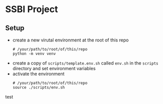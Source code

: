 # SSBI Project

## Setup
- create a new virutal environment at the root of this repo
  ```shell
  # /your/path/to/root/of/this/repo
  python -m venv venv
  ```
- create a copy of `scripts/template.env.sh` called `env.sh` in the `scripts` directory and set environment variables
- activate the environment
  ```shell
  # /your/path/to/root/of/this/repo
  source ./scripts/env.sh
  ```

test
